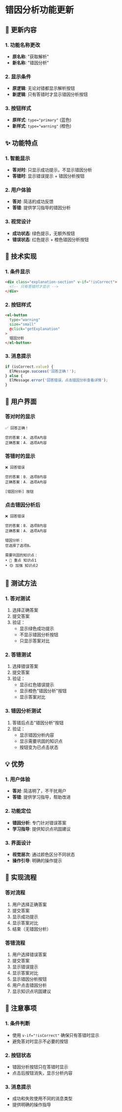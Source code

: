 # 错因分析功能更新

## 🎯 更新内容

### 1. 功能名称更改
- **原名称**: "获取解析"
- **新名称**: "错因分析"

### 2. 显示条件
- **原逻辑**: 无论对错都显示解析按钮
- **新逻辑**: 只有答错时才显示错因分析按钮

### 3. 按钮样式
- **原样式**: `type="primary"` (蓝色)
- **新样式**: `type="warning"` (橙色)

## ✨ 功能特点

### 1. 智能显示
- **答对时**: 只显示成功提示，不显示错因分析
- **答错时**: 显示错误提示 + 错因分析按钮

### 2. 用户体验
- **答对**: 简洁的成功反馈
- **答错**: 提供学习指导的错因分析

### 3. 视觉设计
- **成功状态**: 绿色提示，无额外按钮
- **错误状态**: 红色提示 + 橙色错因分析按钮

## 🔧 技术实现

### 1. 条件显示
```html
<div class="explanation-section" v-if="!isCorrect">
  <!-- 只有答错时才显示 -->
</div>
```

### 2. 按钮样式
```html
<el-button 
  type="warning" 
  size="small"
  @click="getExplanation"
>
  错因分析
</el-button>
```

### 3. 消息提示
```typescript
if (isCorrect.value) {
  ElMessage.success('回答正确！');
} else {
  ElMessage.error('回答错误，点击错因分析查看详情');
}
```

## 📱 用户界面

### 答对时的显示
```
✅ 回答正确！

您的答案：A. 选项A内容
正确答案：A. 选项A内容
```

### 答错时的显示
```
❌ 回答错误

您的答案：B. 选项B内容
正确答案：A. 选项A内容

[错因分析] 按钮
```

### 点击错因分析后
```
❌ 回答错误

您的答案：B. 选项B内容
正确答案：A. 选项A内容

错因分析：
您选择了选项B。

需要巩固的知识点：
• 🔴 重点 知识点1
• 🟡 加强 知识点2
```

## 🧪 测试方法

### 1. 答对测试
1. 选择正确答案
2. 提交答案
3. 验证：
   - 显示绿色成功提示
   - 不显示错因分析按钮
   - 只显示答案对比

### 2. 答错测试
1. 选择错误答案
2. 提交答案
3. 验证：
   - 显示红色错误提示
   - 显示橙色"错因分析"按钮
   - 显示答案对比

### 3. 错因分析测试
1. 答错后点击"错因分析"按钮
2. 验证：
   - 显示错因分析内容
   - 显示需要巩固的知识点
   - 按钮变为已点击状态

## 💡 优势

### 1. 用户体验
- **答对**: 简洁明了，不干扰用户
- **答错**: 提供学习指导，帮助改进

### 2. 功能定位
- **错因分析**: 专门针对错误答案
- **学习指导**: 提供知识点巩固建议

### 3. 界面设计
- **视觉层次**: 通过颜色区分不同状态
- **操作引导**: 明确的操作提示

## 🔄 实现流程

### 答对流程
1. 用户选择正确答案
2. 提交答案
3. 显示成功提示
4. 显示答案对比
5. 结束（无错因分析）

### 答错流程
1. 用户选择错误答案
2. 提交答案
3. 显示错误提示
4. 显示答案对比
5. 显示错因分析按钮
6. 用户点击错因分析
7. 显示知识点巩固建议

## 🚨 注意事项

### 1. 条件判断
- 使用 `v-if="!isCorrect"` 确保只有答错时显示
- 避免答对时显示不必要的按钮

### 2. 按钮状态
- 错因分析按钮只在答错时显示
- 点击后按钮消失，显示分析内容

### 3. 消息提示
- 成功和失败使用不同的消息类型
- 提供明确的操作指导

